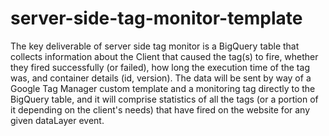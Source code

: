 # server-side-tag-monitor-template
The key deliverable of server side tag monitor is a BigQuery table that collects information about the Client that caused the tag(s) to fire, whether they fired successfully (or failed), how long the execution time of the tag was, and container details (id, version). 
The data will be sent by way of a Google Tag Manager custom template and a monitoring tag directly to the BigQuery table, and it will comprise statistics of all the tags (or a portion of it depending on the client's needs) that have fired on the website for any given dataLayer event.

